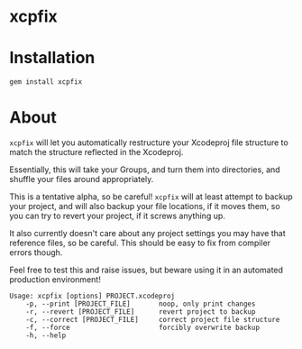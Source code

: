xcpfix
======

# Installation

`gem install xcpfix`

# About

`xcpfix` will let you automatically restructure your Xcodeproj file structure to match the structure reflected in the Xcodeproj.

Essentially, this will take your Groups, and turn them into directories, and shuffle your files around appropriately.

This is a tentative alpha, so be careful! `xcpfix` will at least attempt to backup your project, and will also backup your file locations, if it moves them, so you can try to revert your project, if it screws anything up.

It also currently doesn't care about any project settings you may have that reference files, so be careful. This should be easy to fix from compiler errors though.

Feel free to test this and raise issues, but beware using it in an automated production environment!

```
Usage: xcpfix [options] PROJECT.xcodeproj
    -p, --print [PROJECT_FILE]       noop, only print changes
    -r, --revert [PROJECT_FILE]      revert project to backup
    -c, --correct [PROJECT_FILE]     correct project file structure
    -f, --force                      forcibly overwrite backup
    -h, --help
```